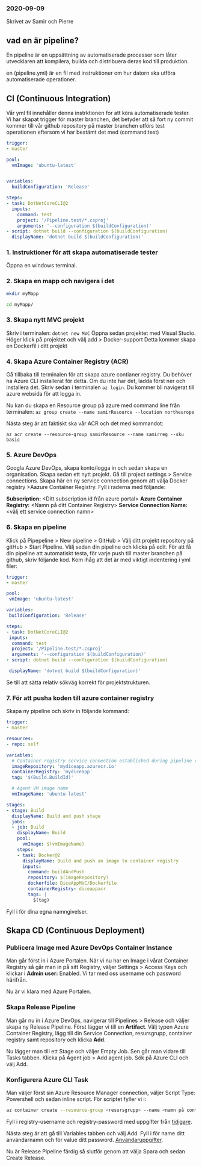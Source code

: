 ### 2020-09-09

Skrivet av Samir och Pierre

## vad en är pipeline?

En pipeline är en uppsättning av automatiserade processer som låter utvecklaren att kompilera, builda och distribuera deras kod till produktion. 

en (pipeline.yml) är en fil med instruktioner om hur datorn ska utföra automatiserade operationer.


## CI (Continuous Integration)
Vår yml fil innehåller denna instrktionen for att köra automatiserade tester. Vi har skapat trigger för master branchen, det betyder att så fort ny commit kommer till vår github repository på master branchen utförs test operationen eftersom vi har bestämt det med (command:test)

```yaml
trigger:
- master

pool:
  vmImage: 'ubuntu-latest'


variables:
  buildConfiguration: 'Release'

steps:
- task: DotNetCoreCLI@2
  inputs: 
    command: test
    project: '/Pipeline.test/*.csproj'
    arguments: '--configuration $(buildConfiguration)'
- script: dotnet build --configuration $(buildConfiguration)
  displayName: 'dotnet build $(buildConfiguration)'
```


### 1. Instruktioner för att skapa automatiserade tester

Öppna en windows terminal. 

### 2. Skapa en mapp och navigera i det
```bash
mkdir myMapp

cd myMapp/
```

### 3. Skapa nytt MVC projekt
Skriv i terminalen: `dotnet new MVC` Öppna sedan projektet med Visual Studio.
Höger klick på projektet och välj add > Docker-support
Detta kommer skapa en Dockerfil i ditt projekt


### 4. Skapa Azure Container Registry (ACR)
Gå tillbaka till terminalen för att skapa azure contianer registry. Du behöver ha Azure CLI installerat för detta. Om du inte har det, ladda först ner och installera det. Skriv sedan i terminalen `az login`. Du kommer bli navigerat till azure websida för att logga in.

Nu kan du skapa en Resource group på azure med command line från terminalen:
`az group create --name samirResource --location northeurope`

Nästa steg är att faktiskt ska vår ACR och det med kommandot: 
```
az acr create --resource-group samirResource --name samirreg --sku basic
```


### 5. Azure DevOps
Googla Azure DevOps, skapa konto/logga in och sedan skapa en organisation. Skapa sedan ett nytt projekt. 
Gå till project settings > Service connections. Skapa här en ny service connection genom att välja Docker registry >Aazure Container Registry. Fyll i raderna med följande: 

**Subscription:** <Ditt subscription id från azure portal>
**Azure Container Registry:** <Namn på ditt Container Registry>
**Service Connection Name:** <välj ett service connection namn>


### 6. Skapa en pipeline
Klick på Pipepeline > New pipeline > GitHub > Välj ditt projekt repository på gitHub > Start Pipeline. Välj sedan din pipeline och klicka på edit. För att få din pipeline att automatiskt  testa, för varje push till master branchen på github, skriv följande kod. Kom ihåg att det är med viktigt indentering i yml filer:

```yaml
trigger:
- master

pool:
 vmImage: 'ubuntu-latest'

variables:
 buildConfiguration: 'Release'

steps:
- task: DotNetCoreCLI@2
 inputs: 
  command: test
  project: '/Pipeline.test/*.csproj'      
  arguments: '--configuration $(buildConfiguration)'
- script: dotnet build --configuration $(buildConfiguration)

 displayName: 'dotnet build $(buildConfiguration)'
```
Se till att sätta relativ sökväg korrekt för projektstrukturen.


### 7. För att pusha koden till azure container registry
Skapa ny pipeline och skriv  in följande kommand:

```yaml
trigger:
- master

resources:
- repo: self

variables:
  # Container registry service connection established during pipeline creation
  imageRepository: 'mydiceapp.azurecr.io'
  containerRegistry: 'mydiceapp'
  tag: '$(Build.BuildId)'

  # Agent VM image name
  vmImageName: 'ubuntu-latest'

stages:
- stage: Build
  displayName: Build and push stage
  jobs:
  - job: Build
    displayName: Build
    pool:
      vmImage: $(vmImageName)
    steps:
    - task: Docker@2
      displayName: Build and push an image to container registry
      inputs:
        command: buildAndPush
        repository: $(imageRepository)
        dockerfile: DiceAppMVC/Dockerfile
        containerRegistry: diceappacr
        tags: |
          $(tag)
```

Fyll i för dina egna namngivelser.


##  Skapa CD (Continuous Deployment)

### Publicera Image med Azure DevOps Container Instance
Man går först in i Azure Portalen. När vi nu har en Image i vårat Container Registry så går man in på sitt Registry, väljer Settings > Access Keys och klickar i **Admin user:** Enabled. Vi tar med oss username och password härifrån.

Nu är vi klara med Azure Portalen.


### Skapa Release Pipeline
Man går nu in i Azure DevOps, navigerar till  Pipelines > Release och väljer skapa ny Release Pipeline. Först lägger vi till en **Artifact**. Välj typen Azure Container Registry, lägg till din Service Connection, resursgrupp, container registry samt repository och klicka **Add**.

Nu lägger man till ett Stage och väljer Empty Job. Sen går man vidare till Tasks tabben. Klicka på Agent job > Add agent job. Sök på Azure CLI och välj Add. 


### Konfigurera Azure CLI Task
Man väljer först sin Azure Resource Manager connection, väljer Script Type: Powershell och sedan inline script. För scriptet fyller vi i: 
```bash
az container create --resource-group <resursgrupp> --name <namn på container> --image mydiceapp.azurecr.io/mydiceapp.azurecr.io:$(buildid) --cpu 1 --memory 1 --registry-login-server mydiceapp.azurecr.io --registry-username <användarnamn> --registry-password <lösenord> --dns-name-label aci-demo-app --ports 80
```
Fyll i registry-username och registry-password med uppgifter från [tidigare](#publicera-image-med-azure-devops-container-instance). 

Nästa steg är att gå till Variables tabben och välj Add. Fyll i för name ditt användarnamn och för value ditt password. [Användaruppgifter](#publicera-image-med-azure-devops-container-instance). 

Nu är Release Pipeline färdig så slutför genom att välja Spara och sedan Create Release.
